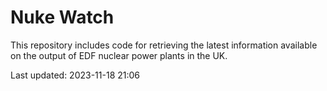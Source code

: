 # Nuke Watch

This repository includes code for retrieving the latest information available on the output of EDF nuclear power plants in the UK.

Last updated: 2023-11-18 21:06